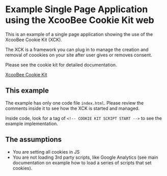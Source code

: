 # Example Single Page Application using the XcooBee Cookie Kit web

This is an example of a single page application showing the use of the XcooBee Cookie Kit (XCK).

The XCK is a framework you can plug in to manage the creation and removal of coookies on your site after user gives or removes consent.

Please see the cookie kit for detailed documentation.

[XcooBee Cookie Kit](https://www.npmjs.com/package/xcoobee-cookie-kit-web)


## This example

The example has only one code file `index.html`. Please review the comments inside it to see how the XCK is started and managed.

Inside code, look for a tag of `<!-- COOKIE KIT SCRIPT START -->` to see the example implementation.

## The assumptions

- You are setting all cookies in JS
- You are not loading 3rd party scripts, like Google Analytics (see main documentation on example how to load a series of scripts that set cookies).





